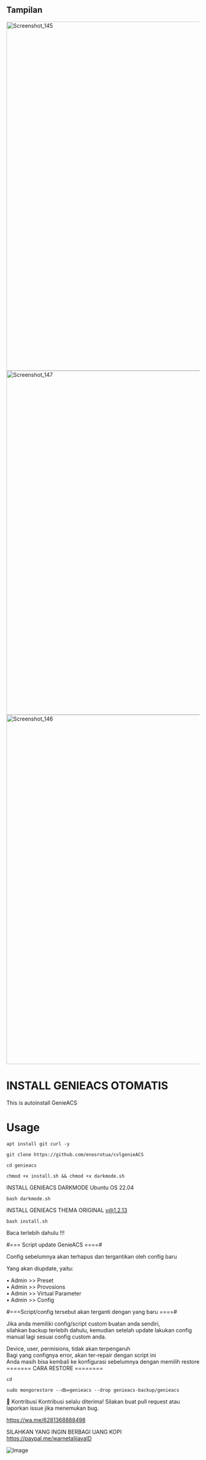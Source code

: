 ## Tampilan
<img width="1916" height="910" alt="Screenshot_145" src="https://github.com/user-attachments/assets/64e12ee5-936b-4081-ad27-0f64b1f7cdc8" />
<img width="1919" height="897" alt="Screenshot_147" src="https://github.com/user-attachments/assets/11502130-a8aa-42ea-bf22-2656c69f49da" />
<img width="1919" height="911" alt="Screenshot_146" src="https://github.com/user-attachments/assets/77db8d23-2b91-46d7-9b42-1d8a45be51f1" />

# INSTALL GENIEACS OTOMATIS
This is autoinstall GenieACS 

# Usage
```
apt install git curl -y
```
```
git clone https://github.com/enosrotua/cvlgenieACS
```
```
cd genieacs
```
```
chmod +x install.sh && chmod +x darkmode.sh
```
INSTALL GENIEACS DARKMODE Ubuntu OS 22.04
```
bash darkmode.sh
```
INSTALL GENIEACS THEMA ORIGINAL v@1.2.13
```
bash install.sh
```

Baca terlebih dahulu !!!

#=== Script update GenieACS ====#

Config sebelumnya akan terhapus dan tergantikan oleh config baru

Yang akan diupdate, yaitu:

   • Admin >> Preset <br>
   • Admin >> Provosions <br>
   • Admin >> Virtual Parameter<br>
   • Admin >> Config<br>
   
#===Script/config tersebut akan terganti dengan yang baru ====#

Jika anda memiliki config/script custom buatan anda sendiri,<br> 
silahkan backup terlebih dahulu, kemudian setelah update lakukan config manual lagi sesuai config custom anda.<br>

Device, user, permisions, tidak akan terpengaruh<br>
Bagi yang confignya error, akan ter-repair dengan script ini<br>
Anda masih bisa kembali ke konfigurasi sebelumnya dengan memilih restore<br>
======= CARA RESTORE ========<br>
```
cd
```
```
sudo mongorestore --db=genieacs --drop genieacs-backup/genieacs
```
🤝 Kontribusi
Kontribusi selalu diterima! Silakan buat pull request atau laporkan issue jika menemukan bug.

https://wa.me/6281368888498

SILAHKAN YANG INGIN BERBAGI UANG KOPI <br>
https://paypal.me/warnetalijayaID

![Image](https://github.com/user-attachments/assets/724e5ac2-626e-4f2d-bd1f-1265b70b544f)
